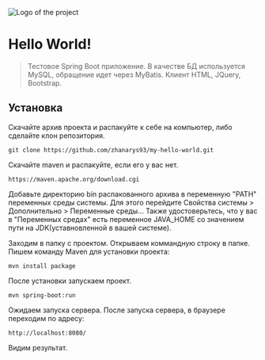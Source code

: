 ![Logo of the project](https://raw.githubusercontent.com/jehna/readme-best-practices/master/sample-logo.png)

# Hello World!
> Тестовое Spring Boot приложение. В качестве БД используется MySQL, обращение идет через MyBatis. Клиент HTML, JQuery, Bootstrap. 

## Установка

Скачайте архив проекта и распакуйте к себе на компьютер, либо сделайте клон репозитория. 

```shell
git clone https://github.com/zhanarys93/my-hello-world.git
```

Скачайте maven и распакуйте, если его у вас нет. 
```shell
https://maven.apache.org/download.cgi
```
Добавьте директорию bin распакованного архива в переменную "PATH" переменных среды системы. Для этого перейдите Свойства системы > Дополнительно > Переменные среды...  Также  удоcтоверьтесь, что у вас в "Переменных средах" есть переменное JAVA_HOME со значением пути на JDK(уставновленной в вашей системе). 

Заходим в папку с проектом. Открываем коммандную строку в папке. Пишем команду Maven для установки проекта:

```shell
mvn install package
```
После установки запускаем проект. 

```shell
mvn spring-boot:run
```
Ожидаем запуска сервера. После запуска сервера, в браузере переходим по адресу:

```shell
http://localhost:8080/
```
Видим результат. 
